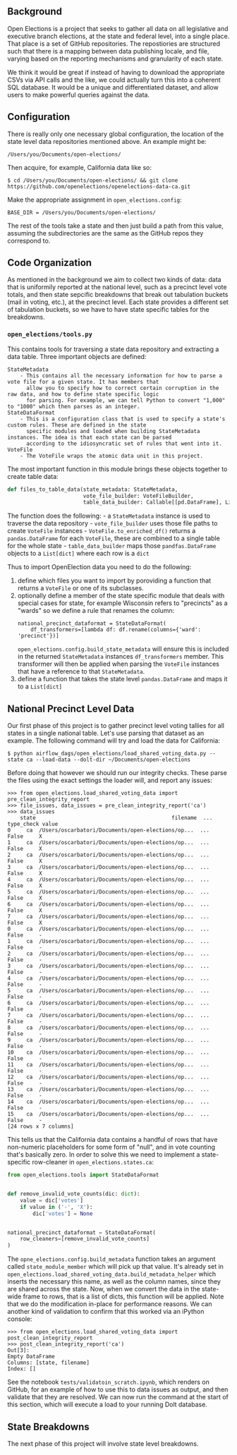 ## Background
Open Elections is a project that seeks to gather all data on all legislative and executive branch elections, at the state and federal level, into a single place. That place is a set of GitHub repositories. The repostiories are structured such that there is a mapping between data publishing locale, and file, varying based on the reporting mechanisms and granularity of each state.

We think it would be great if instead of having to download the appropriate CSVs via API calls and the like, we could actually turn this into a coherent SQL database. It would be a unique and differentiated dataset, and allow users to make powerful queries against the data.

## Configuration
There is really only one necessary global configuration, the location of the state level data repositories mentioned above. An example might be:
```
/Users/you/Documents/open-elections/
```
Then acquire, for example, California data like so:
```
$ cd /Users/you/Documents/open-elections/ && git clone https://github.com/openelections/openelections-data-ca.git
``` 

Make the appropriate assignment in `open_elections.config`:
```
BASE_DIR = /Users/you/Documents/open-elections/
```

The rest of the tools take a state and then just build a path from this value, assuming the subdirectories are the same as the GitHub repos they correspond to.


## Code Organization
As mentioned in the background we aim to collect two kinds of data: data that is uniformily reported at the national level, such as a precinct level vote totals, and then state sepcific breakdowns that break out tabulation buckets (mail in voting, etc.), at the precinct level. Each state provides a different set of tabulation buckets, so we have to have state specific tables for the breakdowns.

### `open_elections/tools.py`
This contains tools for traversing a state data repository and extracting a data table. Three important objects are defined:
```
StateMetadata
    - This contains all the necessary information for how to parse a vote file for a given state. It has members that
      allow you to specify how to correct certain corruption in the raw data, and how to define state specific logic 
      for parsing. For example, we can tell Python to convert "1,000" to "1000" which then parses as an integer.
StateDataFormat
    - This is a configuration class that is used to specify a state's custom rules. These are defined in the state 
      specific modules and loaded when building StateMetadata instances. The idea is that each state can be parsed 
      according to the idiosyncratic set of rules that went into it. 
VoteFile
    - The VoteFile wraps the atomic data unit in this project.

```

The most important function in this module brings these objects together to create table data:
```python
def files_to_table_data(state_metadata: StateMetadata,
                        vote_file_builder: VoteFileBuilder,
                        table_data_builder: Callable[[pd.DataFrame], List[dict]]) -> List[dict]
```

The function does the following:
    - a `StateMetadata` instance is used to traverse the data repository
    - `vote_file_builder` uses those file paths to create `VoteFile` instances
    - `VoteFile.to_enriched_df()` returns a `pandas.DataFrame` for each `VoteFile`, these are combined to a single table for the whole state
    - `table_data_builder` maps those `pandfas.DataFrame` objects to a `List[dict]` where each row is a `dict`
    
Thus to import OpenElection data you need to do the following:
1. define which files you want to import by poroviding a function that returns a `VoteFile` or one of its subclasses.
2. optionally define a member of the state specific module that deals with special cases for state, for example Wisconsin refers to "precincts" as a "wards" so we define a rule that renames the column:
    ```
    national_precinct_dataformat = StateDataFormat(
        df_transformers=[lambda df: df.rename(columns={'ward': 'precinct'})]
    
    ```
   `open_elections.config.build_state_metadata` will ensure this is included in the returned `StateMetadata` instances `df_transformers` member. This transformer will then be applied when parsing the `VoteFile` instances that have a reference to that `StateMetadata`.
3. define a function that takes the state level `pandas.DataFrame` and maps it to a `List[dict]`

## National Precinct Level Data
Our first phase of this project is to gather precinct level voting tallies for all states in a single national table. Let's use parsing that dataset as an example. The following command will try and load the data for California:
```
$ python airflow_dags/open_elections/load_shared_voting_data.py --state ca --load-data --dolt-dir ~/Documents/open-elections
```

Before doing that however we should run our integrity checks. These parse the files using the exact settings the loader will, and report any issues:
```
>>> from open_elections.load_shared_voting_data import pre_clean_integrity_report
>>> file_issues, data_issues = pre_clean_integrity_report('ca')
>>> data_issues
    state                                           filename  ...  type_check value
0     ca  /Users/oscarbatori/Documents/open-elections/op...  ...       False     X
1     ca  /Users/oscarbatori/Documents/open-elections/op...  ...       False     X
2     ca  /Users/oscarbatori/Documents/open-elections/op...  ...       False     X
3     ca  /Users/oscarbatori/Documents/open-elections/op...  ...       False     X
4     ca  /Users/oscarbatori/Documents/open-elections/op...  ...       False     X
5     ca  /Users/oscarbatori/Documents/open-elections/op...  ...       False     X
6     ca  /Users/oscarbatori/Documents/open-elections/op...  ...       False     X
7     ca  /Users/oscarbatori/Documents/open-elections/op...  ...       False     X
0     ca  /Users/oscarbatori/Documents/open-elections/op...  ...       False     -
1     ca  /Users/oscarbatori/Documents/open-elections/op...  ...       False     -
2     ca  /Users/oscarbatori/Documents/open-elections/op...  ...       False     -
3     ca  /Users/oscarbatori/Documents/open-elections/op...  ...       False     -
4     ca  /Users/oscarbatori/Documents/open-elections/op...  ...       False     -
5     ca  /Users/oscarbatori/Documents/open-elections/op...  ...       False     -
6     ca  /Users/oscarbatori/Documents/open-elections/op...  ...       False     -
7     ca  /Users/oscarbatori/Documents/open-elections/op...  ...       False     -
8     ca  /Users/oscarbatori/Documents/open-elections/op...  ...       False     -
9     ca  /Users/oscarbatori/Documents/open-elections/op...  ...       False     -
10    ca  /Users/oscarbatori/Documents/open-elections/op...  ...       False     -
11    ca  /Users/oscarbatori/Documents/open-elections/op...  ...       False     -
12    ca  /Users/oscarbatori/Documents/open-elections/op...  ...       False     -
13    ca  /Users/oscarbatori/Documents/open-elections/op...  ...       False     -
14    ca  /Users/oscarbatori/Documents/open-elections/op...  ...       False     -
15    ca  /Users/oscarbatori/Documents/open-elections/op...  ...       False     -
[24 rows x 7 columns]
```

This tells us that the California data contains a handful of rows that have non-numeric placeholders for some form of "null", and in vote counting that's basically zero. In order to solve this we need to implement a state-specific row-cleaner in `open_elections.states.ca`:
```python
from open_elections.tools import StateDataFormat


def remove_invalid_vote_counts(dic: dict):
    value = dic['votes']
    if value in ('-', 'X'):
        dic['votes'] = None


national_precinct_dataformat = StateDataFormat(
    row_cleaners=[remove_invalid_vote_counts]
)
```

The `opne_elections.config.build_metadata` function takes an argument called `state_module_member` which will pick up that value. It's already set in `open_elections.load_shared_voting_data.build_metadata_helper` which inserts the necessary this name, as well as the column names, since they are shared across the state. Now, when we convert the data in the state-wide frame to rows, that is a list of dicts, this function will be applied. Note that we do the modification in-place for performance reasons. We can another kind of validation to confirm that this worked via an iPython console:
```
>>> from open_elections.load_shared_voting_data import post_clean_integrity_report
>>> post_clean_integrity_report('ca')
Out[3]: 
Empty DataFrame
Columns: [state, filename]
Index: []
```

See the notebook `tests/validatoin_scratch.ipynb`, which renders on GitHub, for an example of how to use this to data issues as output, and then validate that they are resolved. We can now run the command at the start of this section, which will execute a load to your running Dolt database.


## State Breakdowns
The next phase of this project will involve state level breakdowns.
